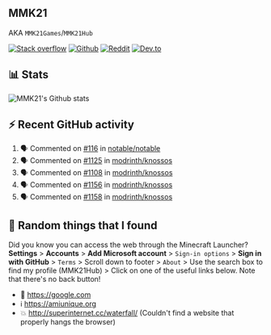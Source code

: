 ## MMK21
AKA `MMK21Games`/`MMK21Hub`

[![Stack overflow](https://img.shields.io/badge/Stack_Overflow-FE7A16?style=for-the-badge&logo=stack-overflow&logoColor=white)](https://stackoverflow.com/users/11519302/mmk21)
[![Github](https://img.shields.io/badge/GitHub-100000?style=for-the-badge&logo=github&logoColor=white)](https://github.com/MMK21Hub)
[![Reddit](https://img.shields.io/badge/Reddit-FF4500?style=for-the-badge&logo=reddit&logoColor=white)](https://www.reddit.com/user/mmk21games)
[![Dev.to](https://img.shields.io/badge/dev.to-0A0A0A?style=for-the-badge&logo=dev.to&logoColor=white)](https://dev.to/mmk21)

## 📊 Stats 

![MMK21's Github stats](https://github-readme-stats.vercel.app/api?username=MMK21Hub&show_icons=true&theme=dark&bg_color=171b22&text_color=CCCCCC&hide_border=true)

## ⚡ Recent GitHub activity

<!--START_SECTION:activity-->
1. 🗣 Commented on [#116](https://github.com/notable/notable/issues/116) in [notable/notable](https://github.com/notable/notable)
2. 🗣 Commented on [#1125](https://github.com/modrinth/knossos/issues/1125) in [modrinth/knossos](https://github.com/modrinth/knossos)
3. 🗣 Commented on [#1108](https://github.com/modrinth/knossos/issues/1108) in [modrinth/knossos](https://github.com/modrinth/knossos)
4. 🗣 Commented on [#1156](https://github.com/modrinth/knossos/issues/1156) in [modrinth/knossos](https://github.com/modrinth/knossos)
5. 🗣 Commented on [#1158](https://github.com/modrinth/knossos/issues/1158) in [modrinth/knossos](https://github.com/modrinth/knossos)
<!--END_SECTION:activity-->

## 🙂 Random things that I found

Did you know you can access the web through the Minecraft Launcher? **Settings** > **Accounts** > **Add Microsoft account** > `Sign-in options` > **Sign in with GitHub** > `Terms` > Scroll down to footer > `About` > Use the search box to find my profile (MMK21Hub) > Click on one of the useful links below. Note that there's no back button!

* 🔎 <https://google.com>
* ℹ️ <https://amiunique.org>
* 💥 <http://superinternet.cc/waterfall/> (Couldn't find a website that properly hangs the browser)
